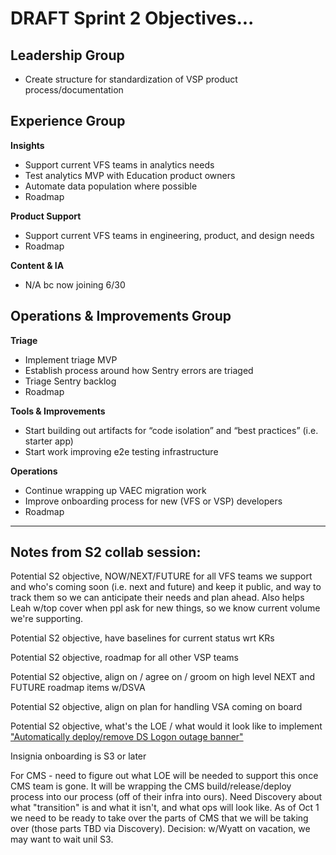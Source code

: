 # DRAFT Sprint 2 Objectives...

## Leadership Group
*   Create structure for standardization of VSP product process/documentation

## Experience Group

**Insights**
*   Support current VFS teams in analytics needs
*   Test analytics MVP with Education product owners
*   Automate data population where possible
*   Roadmap

**Product Support**
*   Support current VFS teams in engineering, product, and design needs
*   Roadmap

**Content & IA**
*   N/A bc now joining 6/30

## Operations & Improvements Group

**Triage**
*   Implement triage MVP
*   Establish process around how Sentry errors are triaged
*   Triage Sentry backlog
*   Roadmap

**Tools & Improvements**
*   Start building out artifacts for “code isolation” and “best practices” (i.e. starter app)
*   Start work improving e2e testing infrastructure

**Operations**
*   Continue wrapping up VAEC migration work
*   Improve onboarding process for new (VFS or VSP) developers
*   Roadmap

-----------

## Notes from S2 collab session:

Potential S2 objective, NOW/NEXT/FUTURE for all VFS teams we support and who's coming soon (i.e. next and future) and keep it public, and way to track them so we can anticipate their needs and plan ahead. Also helps Leah w/top cover when ppl ask for new things, so we know current volume we're supporting.

Potential S2 objective, have baselines for current status wrt KRs

Potential S2 objective, roadmap for all other VSP teams

Potential S2 objective, align on / agree on / groom on high level NEXT and FUTURE roadmap items w/DSVA

Potential S2 objective, align on plan for handling VSA coming on board

Potential S2 objective, what's the LOE / what would it look like to implement ["Automatically deploy/remove DS Logon outage banner"](https://app.zenhub.com/workspaces/vsp-5cedc9cce6e3335dc5a49fc4/issues/department-of-veterans-affairs/va.gov-team/180)

Insignia onboarding is S3 or later

For CMS - need to figure out what LOE will be needed to support this once CMS team is gone. It will be wrapping the CMS build/release/deploy process into our process (off of their infra into ours). Need Discovery about what "transition" is and what it isn't, and what ops will look like. As of Oct 1 we need to be ready to take over the parts of CMS that we will be taking over (those parts TBD via Discovery). Decision: w/Wyatt on vacation, we may want to wait unil S3.

